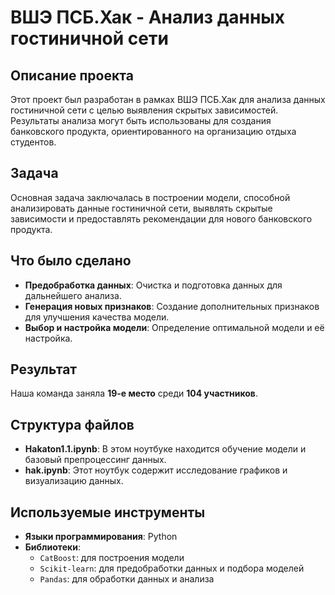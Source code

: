 # ВШЭ ПСБ.Хак - Анализ данных гостиничной сети

## Описание проекта

Этот проект был разработан в рамках ВШЭ ПСБ.Хак для анализа данных гостиничной сети с целью выявления скрытых зависимостей. Результаты анализа могут быть использованы для создания банковского продукта, ориентированного на организацию отдыха студентов.

## Задача

Основная задача заключалась в построении модели, способной анализировать данные гостиничной сети, выявлять скрытые зависимости и предоставлять рекомендации для нового банковского продукта.

## Что было сделано

- **Предобработка данных**: Очистка и подготовка данных для дальнейшего анализа.
- **Генерация новых признаков**: Создание дополнительных признаков для улучшения качества модели.
- **Выбор и настройка модели**: Определение оптимальной модели и её настройка.

## Результат

Наша команда заняла **19-е место** среди **104 участников**.

## Структура файлов

- **Hakaton1.1.ipynb**: В этом ноутбуке находится обучение модели и базовый препроцессинг данных.
- **hak.ipynb**: Этот ноутбук содержит исследование графиков и визуализацию данных.

## Используемые инструменты

- **Языки программирования**: Python
- **Библиотеки**: 
  - `CatBoost`: для построения модели
  - `Scikit-learn`: для предобработки данных и подбора моделей
  - `Pandas`: для обработки данных и анализа
